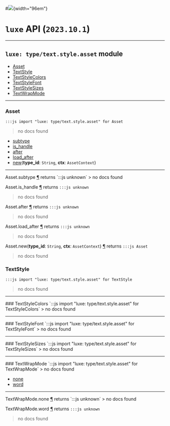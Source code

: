 #![](../../images/luxe-dark.svg){width="96em"}

# `luxe` API (`2023.10.1`)  


---

## `luxe: type/text.style.asset` module

- [Asset](#asset)   
- [TextStyle](#textstyle)   
- [TextStyleColors](#textstylecolors)   
- [TextStyleFont](#textstylefont)   
- [TextStyleSizes](#textstylesizes)   
- [TextWrapMode](#textwrapmode)   

---

### Asset
`:::js import "luxe: type/text.style.asset" for Asset`
> no docs found

- [subtype](#Asset.subtype)
- [is_handle](#Asset.is_handle)
- [after](#Asset.after)
- [load_after](#Asset.load_after)
- [new](#Asset.new+2)(**type_id**: `String`, **ctx**: `AssetContext`)

<hr/>
<endpoint module="luxe: type/text.style.asset" class="Asset" signature="subtype"></endpoint>
<signature id="Asset.subtype">Asset.subtype
<a class="headerlink" href="#Asset.subtype" title="Permanent link">¶</a></signature>
<span class='api_ret'>returns</span> `:::js unknown`
> no docs found   

<endpoint module="luxe: type/text.style.asset" class="Asset" signature="is_handle"></endpoint>
<signature id="Asset.is_handle">Asset.is_handle
<a class="headerlink" href="#Asset.is_handle" title="Permanent link">¶</a></signature>
<span class='api_ret'>returns</span> `:::js unknown`
> no docs found   

<endpoint module="luxe: type/text.style.asset" class="Asset" signature="after"></endpoint>
<signature id="Asset.after">Asset.after
<a class="headerlink" href="#Asset.after" title="Permanent link">¶</a></signature>
<span class='api_ret'>returns</span> `:::js unknown`
> no docs found   

<endpoint module="luxe: type/text.style.asset" class="Asset" signature="load_after"></endpoint>
<signature id="Asset.load_after">Asset.load_after
<a class="headerlink" href="#Asset.load_after" title="Permanent link">¶</a></signature>
<span class='api_ret'>returns</span> `:::js unknown`
> no docs found   

<endpoint module="luxe: type/text.style.asset" class="Asset" signature="new(type_id : String, ctx : AssetContext)"></endpoint>
<signature id="Asset.new+2">Asset.new(**type_id**: `String`, **ctx**: `AssetContext`)
<a class="headerlink" href="#Asset.new+2" title="Permanent link">¶</a></signature>
<span class='api_ret'>returns</span> `:::js Asset`
> no docs found   

### TextStyle
`:::js import "luxe: type/text.style.asset" for TextStyle`
> no docs found


<hr/>
### TextStyleColors
`:::js import "luxe: type/text.style.asset" for TextStyleColors`
> no docs found


<hr/>
### TextStyleFont
`:::js import "luxe: type/text.style.asset" for TextStyleFont`
> no docs found


<hr/>
### TextStyleSizes
`:::js import "luxe: type/text.style.asset" for TextStyleSizes`
> no docs found


<hr/>
### TextWrapMode
`:::js import "luxe: type/text.style.asset" for TextWrapMode`
> no docs found

- [none](#TextWrapMode.none)
- [word](#TextWrapMode.word)

<hr/>
<endpoint module="luxe: type/text.style.asset" class="TextWrapMode" signature="none"></endpoint>
<signature id="TextWrapMode.none">TextWrapMode.none
<a class="headerlink" href="#TextWrapMode.none" title="Permanent link">¶</a></signature>
<span class='api_ret'>returns</span> `:::js unknown`
> no docs found   

<endpoint module="luxe: type/text.style.asset" class="TextWrapMode" signature="word"></endpoint>
<signature id="TextWrapMode.word">TextWrapMode.word
<a class="headerlink" href="#TextWrapMode.word" title="Permanent link">¶</a></signature>
<span class='api_ret'>returns</span> `:::js unknown`
> no docs found   

